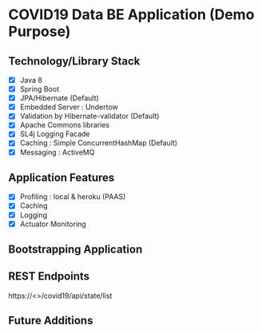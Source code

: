 # COVID19 Data BE Application (Demo Purpose)

## Technology/Library Stack
- [x] Java 8
- [x] Spring Boot
- [x] JPA/Hibernate (Default)
- [x] Embedded Server : Undertow
- [x] Validation by Hibernate-validator (Default)
- [x] Apache Commons libraries
- [x] SL4j Logging Facade
- [x] Caching : Simple ConcurrentHashMap (Default)
- [x] Messaging : ActiveMQ

## Application Features
- [x] Profiling : local & heroku (PAAS) 
- [x] Caching
- [x] Logging
- [x] Actuator Monitoring

## Bootstrapping Application

## REST Endpoints

https://<<HOST>>/covid19/api/state/list

## Future Additions
